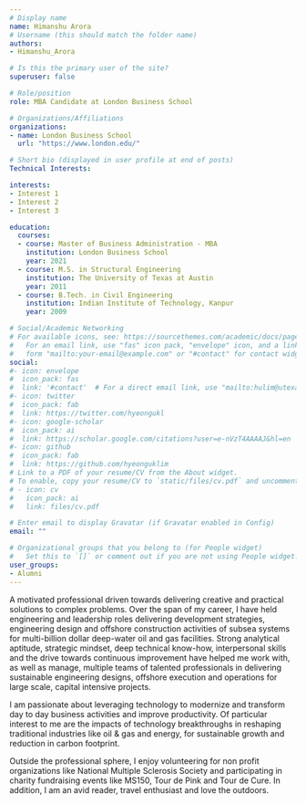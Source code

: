 ```yaml
---
# Display name
name: Himanshu Arora
# Username (this should match the folder name)
authors:
- Himanshu_Arora

# Is this the primary user of the site?
superuser: false

# Role/position
role: MBA Candidate at London Business School

# Organizations/Affiliations
organizations:
- name: London Business School
  url: "https://www.london.edu/"

# Short bio (displayed in user profile at end of posts)
Technical Interests: 

interests:
- Interest 1
- Interest 2
- Interest 3

education:
  courses:
  - course: Master of Business Administration - MBA
    institution: London Business School
    year: 2021
  - course: M.S. in Structural Engineering
    institution: The University of Texas at Austin
    year: 2011
  - course: B.Tech. in Civil Engineering
    institution: Indian Institute of Technology, Kanpur
    year: 2009

# Social/Academic Networking
# For available icons, see: https://sourcethemes.com/academic/docs/page-builder/#icons
#   For an email link, use "fas" icon pack, "envelope" icon, and a link in the
#   form "mailto:your-email@example.com" or "#contact" for contact widget.
social:
#- icon: envelope
#  icon_pack: fas
#  link: '#contact'  # For a direct email link, use "mailto:hulim@utexas.edu".
#- icon: twitter
#  icon_pack: fab
#  link: https://twitter.com/hyeongukl
#- icon: google-scholar
#  icon_pack: ai
#  link: https://scholar.google.com/citations?user=e-nVzT4AAAAJ&hl=en
#- icon: github
#  icon_pack: fab
#  link: https://github.com/hyeonguklim
# Link to a PDF of your resume/CV from the About widget.
# To enable, copy your resume/CV to `static/files/cv.pdf` and uncomment the lines below.
# - icon: cv
#   icon_pack: ai
#   link: files/cv.pdf

# Enter email to display Gravatar (if Gravatar enabled in Config)
email: ""

# Organizational groups that you belong to (for People widget)
#   Set this to `[]` or comment out if you are not using People widget.
user_groups:
- Alumni
---
```

A motivated professional driven towards delivering creative and practical solutions to complex problems. Over the span of my career, I have held engineering and leadership roles delivering development strategies, engineering design and offshore construction activities of subsea systems for multi-billion dollar deep-water oil and gas facilities. Strong analytical aptitude, strategic mindset, deep technical know-how, interpersonal skills and the drive towards continuous improvement have helped me work with, as well as manage, multiple teams of talented professionals in delivering sustainable engineering designs, offshore execution and operations for large scale, capital intensive projects.

I am passionate about leveraging technology to modernize and transform day to day business activities and improve productivity. Of particular interest to me are the impacts of technology breakthroughs in reshaping traditional industries like oil & gas and energy, for sustainable growth and reduction in carbon footprint.

Outside the professional sphere, I enjoy volunteering for non profit organizations like National Multiple Sclerosis Society and participating in charity fundraising events like MS150, Tour de Pink and Tour de Cure. In addition, I am an avid reader, travel enthusiast and love the outdoors. 
